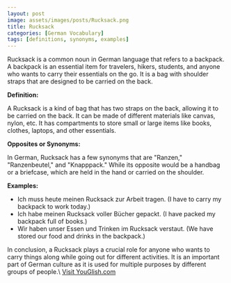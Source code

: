 ```yaml
---
layout: post
image: assets/images/posts/Rucksack.png
title: Rucksack
categories: [German Vocabulary]
tags: [definitions, synonyms, examples]
---
```


Rucksack is a common noun in German language that refers to a backpack. A backpack is an essential item for travelers, hikers, students, and anyone who wants to carry their essentials on the go. It is a bag with shoulder straps that are designed to be carried on the back.

**Definition:**

A Rucksack is a kind of bag that has two straps on the back, allowing it to be carried on the back. It can be made of different materials like canvas, nylon, etc. It has compartments to store small or large items like books, clothes, laptops, and other essentials.

**Opposites or Synonyms:**

In German, Rucksack has a few synonyms that are "Ranzen," "Ranzenbeutel," and "Knapppack." While its opposite would be a handbag or a briefcase, which are held in the hand or carried on the shoulder.

**Examples:**

- Ich muss heute meinen Rucksack zur Arbeit tragen. (I have to carry my backpack to work today.)
- Ich habe meinen Rucksack voller Bücher gepackt. (I have packed my backpack full of books.)
- Wir haben unser Essen und Trinken im Rucksack verstaut. (We have stored our food and drinks in the backpack.)

In conclusion, a Rucksack plays a crucial role for anyone who wants to carry things along while going out for different activities. It is an important part of German culture as it is used for multiple purposes by different groups of people.\ <a id="yg-widget-0" class="youglish-widget" data-query="Rucksack" data-lang="german" data-components="8412" data-auto-start="0" data-bkg-color="theme_light" data-title="How%20to%20pronounce%20Rucksack%20in%20German"  rel="nofollow" href="https://youglish.com">Visit YouGlish.com</a><script async src="https://youglish.com/public/emb/widget.js" charset="utf-8"></script>